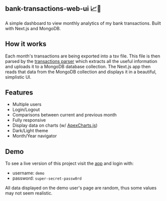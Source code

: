 ## bank-transactions-web-ui 📈💸

A simple dashboard to view monthly analytics of my bank transactions. Built with Next.js and MongoDB.

## How it works

Each month's transactions are being exported into a tsv file. This file is then parsed by the [transactions parser](https://github.com/stavros-melidoniotis/bank-transactions-parser) which extracts all the useful information and uploads it to a MongoDB database collection. The Next.js app then reads that data from the MongoDB collection and displays it in a beautiful, simplistic UI.

## Features
- Multiple users
- Login/Logout
- Comparisons between current and previous month
- Fully responsive
- Display data on charts (w/ [ApexCharts.js](https://apexcharts.com/))
- Dark/Light theme
- Month/Year navigator

## Demo

To see a live version of this project visit the [app](https://bank-transactions.vercel.app/) and login with:
- username: ```demo```
- password: ```super-secret-passw0rd```

All data displayed on the demo user's page are random, thus some values may not seem realistic. 

